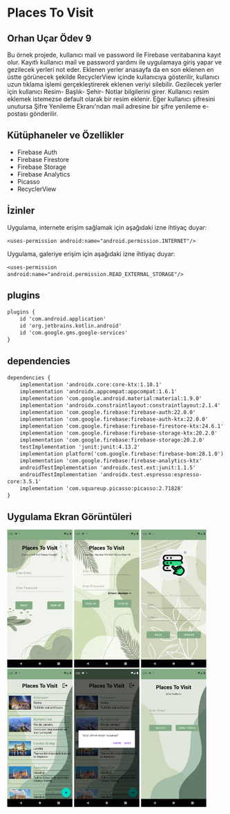 #  Places To Visit
## Orhan Uçar Ödev 9
 
Bu örnek projede, kullanıcı mail ve password ile Firebase veritabanına kayıt olur. Kayıtlı kullanıcı mail ve password yardımı ile uygulamaya giriş yapar ve gezilecek yerleri not eder. Eklenen yerler anasayfa da en son eklenen en üstte görünecek şekilde RecyclerView içinde kullanıcıya gösterilir, kullanıcı uzun tıklama işlemi gerçekleştirerek eklenen veriyi silebilir. Gezilecek yerler için kullanıcı Resim- Başlık- Şehir- Notlar bilgilerini girer. Kullanıcı resim eklemek istemezse default olarak bir resim eklenir. Eğer kullanıcı şifresini unutursa Şifre Yenileme Ekranı'ndan mail adresine bir şifre yenileme e-postası gönderilir.
## Kütüphaneler ve Özellikler
- Firebase Auth
- Firebase Firestore
- Firebase Storage
- Firebase Analytics
- Picasso
- RecyclerView
<h2>İzinler</h2>

Uygulama, internete erişim sağlamak için aşağıdaki izne ihtiyaç duyar:
<pre><code>&lt;uses-permission android:name="android.permission.INTERNET"/&gt;</code></pre>

Uygulama, galeriye erişim için aşağıdaki izne ihtiyaç duyar:
<pre><code>&lt;uses-permission android:name="android.permission.READ_EXTERNAL_STORAGE"/&gt;</code></pre>

<h2>plugins</h2>
<pre><code>plugins {
    id 'com.android.application'
    id 'org.jetbrains.kotlin.android'
    id 'com.google.gms.google-services'
}</code></pre>

 
<h2>dependencies</h2>

<pre><code>dependencies {
    implementation 'androidx.core:core-ktx:1.10.1'
    implementation 'androidx.appcompat:appcompat:1.6.1'
    implementation 'com.google.android.material:material:1.9.0'
    implementation 'androidx.constraintlayout:constraintlayout:2.1.4'
    implementation 'com.google.firebase:firebase-auth:22.0.0'
    implementation 'com.google.firebase:firebase-auth-ktx:22.0.0'
    implementation 'com.google.firebase:firebase-firestore-ktx:24.6.1'
    implementation 'com.google.firebase:firebase-storage-ktx:20.2.0'
    implementation 'com.google.firebase:firebase-storage:20.2.0'
    testImplementation 'junit:junit:4.13.2'
    implementation platform('com.google.firebase:firebase-bom:28.1.0')
    implementation 'com.google.firebase:firebase-analytics-ktx'
    androidTestImplementation 'androidx.test.ext:junit:1.1.5'
    androidTestImplementation 'androidx.test.espresso:espresso-core:3.5.1'
    implementation 'com.squareup.picasso:picasso:2.71828'
}</code></pre>    

<h2>Uygulama Ekran Görüntüleri</h2>
<p float="left">
  <img src=https://github.com/orhanucr/Places-To-Visit/blob/main/screenshots/Screenshot_1686149573.png width="30%" />
  <img src=https://github.com/orhanucr/Places-To-Visit/blob/main/screenshots/Screenshot_1686149570.png width="30%" />
  <img src=https://github.com/orhanucr/Places-To-Visit/blob/main/screenshots/Screenshot_1686149554.png width="30%" />
  <img src=https://github.com/orhanucr/Places-To-Visit/blob/main/screenshots/Screenshot_1686149549.png width="30%" />
  <img src=https://github.com/orhanucr/Places-To-Visit/blob/main/screenshots/Screenshot_1686149562.png width="30%" />
  <img src=https://github.com/orhanucr/Places-To-Visit/blob/main/screenshots/Screenshot_1686149583.png width="30%" />
</p>



    

